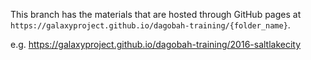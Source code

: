 This branch has the materials that are hosted through GitHub pages 
at `https://galaxyproject.github.io/dagobah-training/{folder_name}`.

e.g. https://galaxyproject.github.io/dagobah-training/2016-saltlakecity
